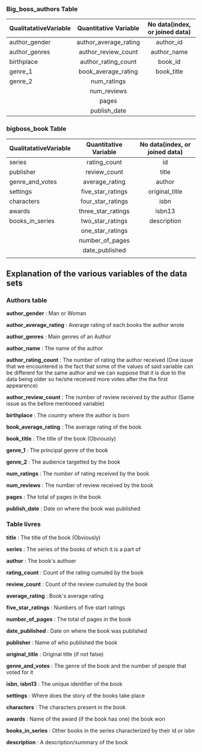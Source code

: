 ### Big_boss_authors Table
|QualitatativeVariable|Quantitative Variable|No data(index, or joined data)|
|---    |:-:    |:-:    |
|author_gender|author_average_rating|author_id
|author_genres|author_review_count|author_name
|birthplace|author_rating_count|book_id
|genre_1|book_average_rating|book_title
|genre_2|num_ratings|
|       |num_reviews|
|       |pages|
|       |publish_date|

### bigboss_book Table
|QualitatativeVariable|Quantitative Variable|No data(index, or joined data)|
|---    |:-:    |:-:    |
|series|rating_count|id
|publisher|review_count|title
|genre_and_votes|average_rating|author
|settings|five_star_ratings|original_title
|characters|four_star_ratings|isbn
|awards|three_star_ratings|isbn13
|books_in_series|two_star_ratings|description
||one_star_ratings|
||number_of_pages|
||date_published|
|||

## Explanation of the various variables of the data sets
### Authors table
**author_gender** : Man or Woman

**author_average_rating** : Average rating of each books the author wrote

**author_genres** : Main genres of an Author

**author_name** : The name of the author

**author_rating_count** : The number of rating the author received (One issue that we encountered is the fact that some of the values of said variable can be different for the same author and we can suppose that it is due to the data being older so he/she received more votes after the the first appearence)

**author_review_count** :  The number of review received by the author (Same issue as the before mentioned variable)

**birthplace** : The *country* where the author is born

**book_average_rating** : The average rating of the book

**book_title** : The title of the book (Obviously)

**genre_1** : The principal genre of the book


**genre_2** : The audience targetted by the book

**num_ratings** : The number of rating received by the book

**num_reviews** : The number of review received by the book

**pages** : The total of pages in the book

**publish_date** : Date on where the book was published

### Table livres

**title** : The title of the book (Obviously)

**series** : The series of the books of which it is a part of

**author** : The book's authoer

**rating_count** : Count of the rating cumuled by the book

**review_count** : Count of the review cumuled by the book

**average_rating** : Book's average rating

**five_star_ratings** : Numbers of five start ratings

**number_of_pages** : The total of pages in the book

**date_published** : Date on where the book was published

**publisher** : Name of who published the book

**original_title** : Original title (if not false)

**genre_and_votes** : The genre of the book and the number of people that voted for it

**isbn**, **isbn13** : The unique identifier of the book

**settings** : Where does the story of the books take place

**characters** : The characters present in the book

**awards** : Name of the award (if the book has one) the book won

**books_in_series** : Other books in the series characterized by their id or isbn

**description** : A description/summary of the book







